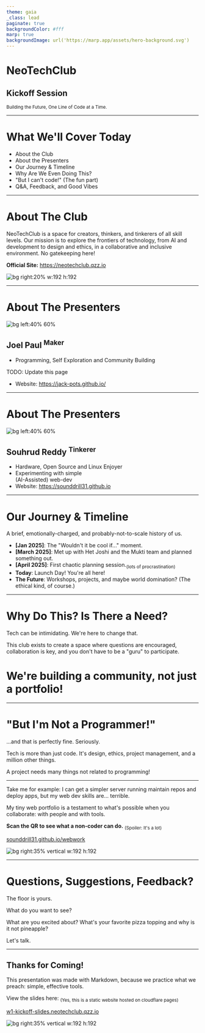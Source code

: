 ```yaml
---
theme: gaia
_class: lead
paginate: true
backgroundColor: #fff
marp: true
backgroundImage: url('https://marp.app/assets/hero-background.svg')
---
```


# **NeoTechClub**
## Kickoff Session

<sub>Building the Future, One Line of Code at a Time.</sub>

---

# **What We'll Cover Today**

- About the Club
- About the Presenters
- Our Journey & Timeline
- Why Are We Even Doing This?
- "But I can't code!" (The fun part)
- Q&A, Feedback, and Good Vibes

---

# **About The Club**

NeoTechClub is a space for creators, thinkers, and tinkerers of all skill levels.
Our mission is to explore the frontiers of technology, from AI and development to design and ethics, in a collaborative and inclusive environment. No gatekeeping here!

**Official Site:** https://neotechclub.qzz.io

![bg right:20% w:192 h:192](https://api.qrserver.com/v1/create-qr-code/?size=192x192&data=https://neotechclub.qzz.io)

---

# **About The Presenters**

![bg left:40% 60%](https://avatars.githubusercontent.com/u/142168122?v=4)

**Joel Paul** <sup>Maker</sup>
- 
- Programming, Self Exploration and Community Building


TODO: Update this page
- Website: https://jack-pots.github.io/

---

# **About The Presenters**

![bg left:40% 60%](https://avatars.githubusercontent.com/u/84176052?v=4)

**Souhrud Reddy** <sup>Tinkerer</sup>
- 
- Hardware, Open Source and Linux Enjoyer
- Experimenting with simple<br>(AI-Assisted) web-dev
- Website: https://sounddrill31.github.io

---

# **Our Journey & Timeline**
A brief, emotionally-charged, and probably-not-to-scale history of us.
- **[Jan 2025]**: The "Wouldn't it be cool if..." moment. 
- **[March 2025]**: Met up with Het Joshi and the Mukti team and planned something out.
- **[April 2025]**: First chaotic planning session.<sub>(lots of procrastination)</sub>
- **Today**: Launch Day! You're all here!
- **The Future**: Workshops, projects, and maybe world domination? (The ethical kind, of course.)

---

# **Why Do This? Is There a Need?**

Tech can be intimidating. We're here to change that.


This club exists to create a space where questions are encouraged, collaboration is key, and you don't have to be a "guru" to participate. 


# We're building a community, not just a portfolio!

<!-- ![bg blur:2px brightness:0.8](https://images.unsplash.com/photo-1554415707-6e8cfc93fe23?q=80&w=1470&auto=format&fit=crop) -->

---

# **"But I'm Not a Programmer!"**

...and that is perfectly fine. Seriously.

Tech is more than just code. It's design, ethics, project management, and a million other things.

A project needs many things not related to programming!

---
Take me for example: I can get a simpler server running maintain repos and deploy apps, but my web dev skills are... terrible. 

My tiny web portfolio is a testament to what's possible when you collaborate: with people and with tools.

**Scan the QR to see what a non-coder can do.**  <sub>(Spoiler: It's a lot)</sub>

[sounddrill31.github.io/webwork](https://sounddrill31.github.io/webwork)

![bg right:35% vertical w:192 h:192](https://api.qrserver.com/v1/create-qr-code/?size=192x192&data=https://sounddrill31.github.io/webwork)

---


# **Questions, Suggestions, Feedback?**

The floor is yours.

What do you want to see? 

What are you excited about? What's your favorite pizza topping and why is it not pineapple?

Let's talk.

---

## **Thanks for Coming!**

This presentation was made with Markdown, because we practice what we preach: simple, effective tools.

View the slides here:
<sub>(Yes, this is a static website hosted on cloudflare pages)</sub>

[w1-kickoff-slides.neotechclub.qzz.io](w1-kickoff-slides.neotechclub.qzz.io)

![bg right:35% vertical w:192 h:192](https://api.qrserver.com/v1/create-qr-code/?size=192x192&data=w1-kickoff-slides.neotechclub.qzz.io)
